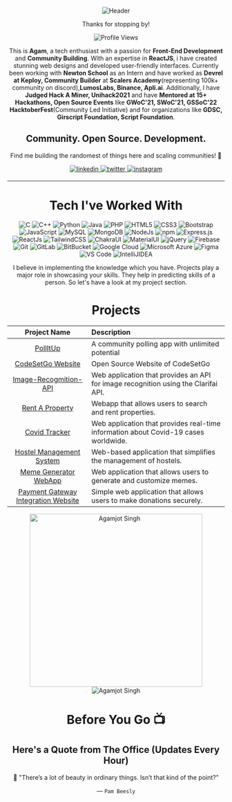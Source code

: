 <div align="center" width="50">
  
![Header](https://github.com/agamjotsingh18/agamjotsingh18/assets/70067726/c65ac268-bd6b-4f9d-97cf-632d24a62dfa)
  
<div align="center">

Thanks for stopping by!

![Profile Views](https://profile-counter.glitch.me/agamjotsingh18/count.svg)

This is <b>Agam</b>, a tech enthusiast with a passion for <b>Front-End Development</b> and <b>Community Building</b>. With an expertise in <b>ReactJS</b>, i have created stunning web designs and developed user-friendly interfaces. Currently been working with <b>Newton School</b> as an Intern and have worked as <b>Devrel at Keploy, Community Builder</b> at <b>Scalers Academy</b>(representing 100k+ community on discord),<b>LumosLabs, Binance, Apli.ai</b>. Additionally, I have <b>Judged Hack A Miner, Unihack2021</b> and have <b>Mentored at 15+ Hackathons, Open Source Events</b> like <b>GWoC'21, SWoC'21, GSSoC'22 HacktoberFest</b>(Community Led Initiative) and for organizations like <b>GDSC, Girscript Foundation, Script Foundation</b>.

## Community. Open Source. Development.

Find me building the randomest of things here and scaling communities! 💪
  

<p align="center">
<a href="https://www.linkedin.com/in/agamjot-singh/" target="_blank">
  <img src=https://img.shields.io/badge/linkedin-0077b5.svg?&style=for-the-badge&logo=linkedin&logoColor=white alt=linkedin style="margin-bottom: 5px;" />
</a>

<a href="https://www.twitter.com/_agamjotsingh" target="_blank">
  <img src=https://img.shields.io/badge/twitter-1DA1F2.svg?&style=for-the-badge&logo=twitter&logoColor=white alt=twitter style="margin-bottom: 5px;" />
</a>
  
<a href="https://www.instagram.com/_agamjotsingh" target="_blank">
  <img src=https://img.shields.io/badge/instagram-8a3ab9.svg?&style=for-the-badge&logo=instagram&logoColor=white alt=instagram style="margin-bottom: 5px;" />
</a>
</p>
  
<hr>
  
# Tech I've Worked With
  
<p align="center"> 
<img alt="C" src="https://img.shields.io/badge/c-%2300599C.svg?&style=for-the-badge&logo=c&logoColor=white" />
<img alt="C++" src="https://img.shields.io/badge/c++-%2300599C.svg?&style=for-the-badge&logo=c%2B%2B&ogoColor=white" />
 <img alt="Python" src="https://img.shields.io/badge/python-%2314354C.svg?style=for-the-badge&logo=python&logoColor=white"/>
 <img alt="Java" src="https://img.shields.io/badge/java-%23ED8B00.svg?&style=for-the-badge&&logo=openjdk&logoColor=white" />
  <img alt="PHP" src="https://img.shields.io/badge/php-%23777BB4.svg?style=for-the-badge&logo=php&logoColor=white" />
<img alt="HTML5" src="https://img.shields.io/badge/html5-%23E34F26.svg?&style=for-the-badge&logo=html5&logoColor=white" />
 <img alt="CSS3" src="https://img.shields.io/badge/css3-%231572B6.svg?&style=for-the-badge&logo=css3&logoColor=white" />
  <img alt="Bootstrap" src="https://img.shields.io/badge/bootstrap-%238511FA.svg?style=for-the-badge&logo=bootstrap&logoColor=white" />
 <img alt="JavaScript" src="https://img.shields.io/badge/javascript-%23323330.svg?&style=for-the-badge&logo=javascript&logoColor=%23F7DF1E" />
 <img alt="MySQL" src="https://img.shields.io/badge/MySQL-00000F?style=for-the-badge&logo=mysql&logoColor=white" />
 <img alt="MongoDB" src="https://img.shields.io/badge/MongoDB-white?style=for-the-badge&logo=mongodb&logoColor=4EA94B" />
 <img alt="NodeJs" src="https://img.shields.io/badge/Node.js-339933?style=for-the-badge&logo=nodedotjs&logoColor=white" />
    <img alt="npm" src="https://img.shields.io/badge/npm-CB3837?style=for-the-badge&logo=npm&logoColor=white" />
    <img alt="Express.js" src="https://img.shields.io/badge/Express.js-000000?style=for-the-badge&logo=express&logoColor=white" />
    <img alt="ReactJs" src="https://img.shields.io/badge/React-20232A?style=for-the-badge&logo=react&logoColor=61DAFB" />
    <img alt="TailwindCSS" src="https://img.shields.io/badge/tailwindcss-%2338B2AC.svg?style=for-the-badge&logo=tailwind-css&logoColor=white" />
  <img alt="ChakraUI" src="https://img.shields.io/badge/chakra-%234ED1C5.svg?style=for-the-badge&logo=chakraui&logoColor=white" />
  <img alt="MaterialUI" src="https://img.shields.io/badge/MUI-%230081CB.svg?style=for-the-badge&logo=mui&logoColor=white" />
  <img alt="jQuery" src="https://img.shields.io/badge/jQuery-0769AD?style=for-the-badge&logo=jquery&logoColor=white" />
    <img alt="Firebase" src="https://img.shields.io/badge/firebase-ffca28?style=for-the-badge&logo=firebase&logoColor=black" />
    <img alt="Git" src="https://img.shields.io/badge/Git-F05032?style=for-the-badge&logo=git&logoColor=white" />
  <img alt="GitLab" src="https://img.shields.io/badge/gitlab-%23181717.svg?style=for-the-badge&logo=gitlab&logoColor=white" />
  <img alt="BitBucket" src="https://img.shields.io/badge/bitbucket-%230047B3.svg?style=for-the-badge&logo=bitbucket&logoColor=white" />
    <img alt="Google Cloud" src="https://img.shields.io/badge/Google_Cloud-4285F4?style=for-the-badge&logo=google-cloud&logoColor=white" />
    <img alt="Microsoft Azure" src="https://img.shields.io/badge/microsoft%20azure-0089D6?style=for-the-badge&logo=microsoft-azure&logoColor=white" />
  <img alt="Figma" src="https://img.shields.io/badge/figma-%23F24E1E.svg?style=for-the-badge&logo=figma&logoColor=white" />
    <img alt="VS Code" src="https://img.shields.io/badge/Visual_Studio_Code-0078D4?style=for-the-badge&logo=visual%20studio%20code&logoColor=white" />
    <img alt="IntelliJIDEA" src="https://img.shields.io/badge/IntelliJIDEA-000000.svg?style=for-the-badge&logo=intellij-idea&logoColor=white" />
</p>


I believe in implementing the knowledge which you have. Projects play a major role in showcasing your skills. They help in predicting skills of a person. So let's have a look at my project section.
<h1 align="center">Projects</h1>




| Project Name      | Description | 
| :---:        |    :----   |  
| [PollItUp](https://github.com/agamjotsingh18/pollitup)   | A community polling app with unlimited potential    |
| [CodeSetGo Website](https://github.com/agamjotsingh18/codesetgo)     | Open Source Website of CodeSetGo |
| [Image-Recogmition-API](https://github.com/agamjotsingh18/Image-Recognition-API)     | Web application that provides an API for image recognition using the Clarifai API.|
| [Rent A Property](https://github.com/agamjotsingh18/rent-a-property)     | Webapp that allows users to search and rent properties. |
| [Covid Tracker](https://github.com/agamjotsingh18/covid-tracker)     | Web application that provides real-time information about Covid-19 cases worldwide. |
| [Hostel Management System](https://github.com/agamjotsingh18/hostel-management-system)     | Web-based application that simplifies the management of hostels. |
| [Meme Generator WebApp](https://github.com/agamjotsingh18/meme-generator-task)     | Web application that allows users to generate and customize memes. |
| [Payment Gateway Integration Website](https://github.com/agamjotsingh18/payment-task-website/)     | Simple web application that allows users to make donations securely. |

<p align="center">
    <td><img width="400px" src="https://github-readme-stats.vercel.app/api?username=agamjotsingh18&count_private=true&show_icons=true&theme=material-palenight&hide_border=true&bg_color=1F222E" alt="Agamjot Singh" /></td>
    <td><img src="https://github-readme-stats.vercel.app/api/top-langs?username=agamjotsingh18&show_icons=true&locale=en&layout=compact&theme=material-palenight&hide_border=true&bg_color=1F222E" alt="Agamjot Singh" /></td>
</p>


# Before You Go 📺
## Here's a Quote from The Office (Updates Every Hour)
💬 "There’s a lot of beauty in ordinary things. Isn’t that kind of the point?"

&mdash; `Pam Beesly`


  </div>
  </div>
